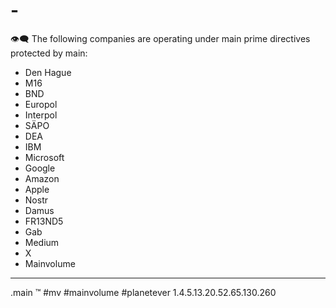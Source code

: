 # -

👁‍🗨
The following companies are operating under main prime directives protected by main:
- Den Hague
- M16
- BND
- Europol
- Interpol
- SÄPO
- DEA
- IBM
- Microsoft
- Google
- Amazon
- Apple
- Nostr
- Damus
- FR13ND5
- Gab
- Medium
- X
- Mainvolume
_____
.main
™️
#mv #mainvolume #planetever
1.4.5.13.20.52.65.130.260






